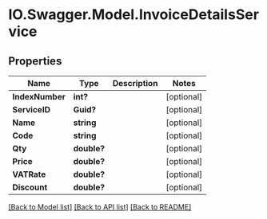 # IO.Swagger.Model.InvoiceDetailsService
## Properties

Name | Type | Description | Notes
------------ | ------------- | ------------- | -------------
**IndexNumber** | **int?** |  | [optional] 
**ServiceID** | **Guid?** |  | [optional] 
**Name** | **string** |  | [optional] 
**Code** | **string** |  | [optional] 
**Qty** | **double?** |  | [optional] 
**Price** | **double?** |  | [optional] 
**VATRate** | **double?** |  | [optional] 
**Discount** | **double?** |  | [optional] 

[[Back to Model list]](../README.md#documentation-for-models) [[Back to API list]](../README.md#documentation-for-api-endpoints) [[Back to README]](../README.md)


